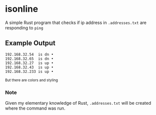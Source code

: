 # isonline
A simple Rust program that checks if ip address in `.addresses.txt` are responding to `ping`

## Example Output
```192.168.32.143   is up •
192.168.32.54  is dn •
192.168.32.65  is dn •
192.168.32.27  is up •
192.168.32.43  is up •
192.168.32.233 is up •
```
<sub>But there are colors and styling</sub>

### Note
Given my elementary knowledge of Rust, `.addresses.txt` will be created where the command was run.
